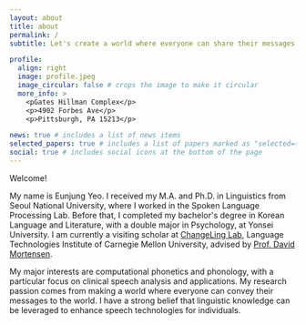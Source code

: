```yaml
---
layout: about
title: about
permalink: /
subtitle: Let's create a world where everyone can share their messages with the world!

profile:
  align: right
  image: profile.jpeg
  image_circular: false # crops the image to make it circular
  more_info: >
    <pGates Hillman Complex</p>
    <p>4902 Forbes Ave</p>
    <p>Pittsburgh, PA 15213</p>

news: true # includes a list of news items
selected_papers: true # includes a list of papers marked as "selected={true}"
social: true # includes social icons at the bottom of the page
---
```


Welcome!

My name is Eunjung Yeo. 
I received my M.A. and Ph.D. in Linguistics from Seoul National University, where I worked in the Spoken Language Processing Lab. Before that, I completed my bachelor's degree in Korean Language and Literature, with a double major in Psychology, at Yonsei University. I am currently a visiting scholar at [ChangeLing Lab](https://changelinglab.github.io/), Language Technologies Institute of Carnegie Mellon University, advised by [Prof. David Mortensen](https://www.cs.cmu.edu/~dmortens/). 

My major interests are computational phonetics and phonology, with a particular focus on clinical speech analysis and applications. My research passion comes from making a world where everyone can convey their messages to the world. I have a strong belief that linguistic knowledge can be leveraged to enhance speech technologies for individuals.
